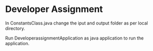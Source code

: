 # Developer Assignment

In ConstantsClass.java change the iput and output folder as per local directory.

Run DeveloperassignmentApplication as java application to run the application.
